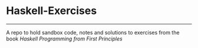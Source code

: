 # Haskell-Exercises

---

A repo to hold sandbox code, notes and solutions to exercises from the book *Haskell Programming from First Principles*
